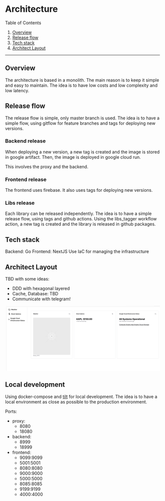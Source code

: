 # Architecture

Table of Contents

1. [Overview](#overview)
2. [Release flow](#release-flow)
3. [Tech stack](#tech-stack)
4. [Architect Layout](#architect-layout)

---

## Overview

The architecture is based in a monolith. The main reason is to keep it simple and easy to maintain. The idea is to have low costs and low complexity and low latency.

## Release flow

The release flow is simple, only master branch is used. The idea is to have a simple flow, using gitflow for feature branches and tags for deploying new versions.

### Backend release

When deploying a new version, a new tag is created and the image is stored in google artifact. Then, the image is deployed in google cloud run.

This involves the proxy and the backend.

### Frontend release

The frontend uses firebase. It also uses tags for deploying new versions.

### Libs release

Each library can be released independently. The idea is to have a simple release flow, using tags and github actions.
Using the libs_tagger workflow action, a new tag is created and the library is released in github packages.

## Tech stack

Backend: Go
Frontend: NextJS
Use IaC for managing the infrastructure

## Architect Layout

TBD with some ideas:

- DDD with hexagonal layered
- Cache, Database: TBD
- Communicate with telegram!

![poc](./assets/poc_view.png)

## Local development

Using docker-compose and [tilt](https://tilt.dev/) for local development. The idea is to have a local environment as close as possible to the production environment.

Ports:

- proxy:
  - 8080
  - 18080
- backend:
  - 8999
  - 18999
- frontend:
  - 9099:9099
  - 5001:5001
  - 8080:8080
  - 9000:9000
  - 5000:5000
  - 8085:8085
  - 9199:9199
  - 4000:4000
